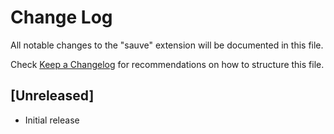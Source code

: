 # Change Log

All notable changes to the "sauve" extension will be documented in this file.

Check [Keep a Changelog](http://keepachangelog.com/) for recommendations on how to structure this file.

## [Unreleased]

- Initial release

